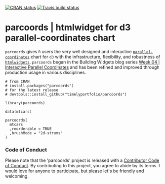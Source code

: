 [![CRAN status](https://www.r-pkg.org/badges/version/parcoords)](https://cran.r-project.org/package=parcoords)
[![Travis build status](https://travis-ci.org/timelyportfolio/parcoords.svg?branch=master)](https://travis-ci.org/timelyportfolio/parcoords)

# parcoords | htmlwidget for d3 parallel-coordinates chart

`parcoords` gives `R` users the very well designed and interactive [`parallel-coordinates`](https://github.com/BigFatDog/parcoords-es) chart for `d3` with the infrastructure, flexibility, and robustness of [`htmlwidgets`](http://htmlwidgets.org).  `parcoords` began in the Building Widgets blog series [Week 04 | Interactive Parallel Coordinates](http://www.buildingwidgets.com/blog/2015/1/30/week-04-interactive-parallel-coordinates-1) and has been refined and improved through production usage in various disciplines.

```
# from CRAN
# install.packages("parcoords")
# for the latest release
# devtools::install_github("timelyportfolio/parcoords")

library(parcoords)

data(mtcars)

parcoords(
  mtcars
  ,reorderable = TRUE
  ,brushMode = "2d-strums"
)
```

### Code of Conduct

Please note that the 'parcoords' project is released with a [Contributor Code of Conduct](CODE_OF_CONDUCT.md). By contributing to this project, you agree to abide by its terms.  I would love for anyone to participate, but please let's be friendly and welcoming.
